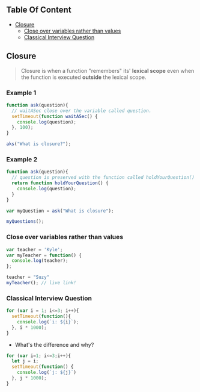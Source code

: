 <!-- START doctoc generated TOC please keep comment here to allow auto update -->
<!-- DON'T EDIT THIS SECTION, INSTEAD RE-RUN doctoc TO UPDATE -->
## Table Of Content

- [Closure](#closure)
  - [Close over variables rather than values](#close-over-variables-rather-than-values)
  - [Classical Interview Question](#classical-interview-question)

<!-- END doctoc generated TOC please keep comment here to allow auto update -->

## Closure
> Closure is when a function "remembers" its' **lexical scope** even when the function is executed **outside** the lexical scope.
### Example 1
```javascript
function ask(question){
  // waitASec close over the variable called question.
  setTimeout(function waitASec() {
    console.log(question);
  }, 100);
}

aks("What is closure?");
```
### Example 2
```javascript
function ask(question){
  // question is preserved with the function called holdYourQuestion()
  return function holdYourQuestion() {
    console.log(question);
  }
}

var myQuestion = ask("What is closure");

myQuestions();
```
### Close over variables rather than values
```javascript
var teacher = 'Kyle';
var myTeacher = function() {
  console.log(teacher);
};

teacher = "Suzy"
myTeacher(); // live link!
```
### Classical Interview Question
```javascript
for (var i = 1; i<=3; i++){
  setTimeout(function(){
    console.log(`i: ${i}`);
  }, i * 1000);
}
```
- What's the difference and why?
```javascript
for (var i=1; i<=3;i++){
  let j = i;
  setTimeout(function() {
    console.log(`j: ${j}`)
  }, j * 1000);
}
```
